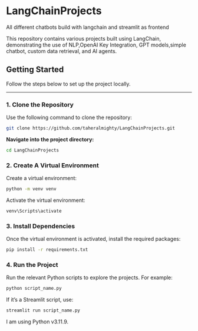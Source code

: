 # LangChainProjects
All different chatbots build with langchain and streamlit as frontend

This repository contains various projects built using LangChain, demonstrating the use of NLP,OpenAI Key Integration, GPT models,simple chatbot, custom data retrieval, and AI agents.

## **Getting Started**

Follow the steps below to set up the project locally.

---

### **1. Clone the Repository**

Use the following command to clone the repository:

```bash
git clone https://github.com/taheralmighty/LangChainProjects.git
```

**Navigate into the project directory:**

```bash
cd LangChainProjects
```

### **2. Create A Virtual Environment**

Create a virtual environment:

```bash
python -m venv venv
```

Activate the virtual environment:

```bash
venv\Scripts\activate
```

### **3. Install Dependencies**

Once the virtual environment is activated, install the required packages:

```bash
pip install -r requirements.txt
```

### **4. Run the Project**

Run the relevant Python scripts to explore the projects. For example:

```bash
python script_name.py
```

If it’s a Streamlit script, use:

```bash
streamlit run script_name.py
```

I am using Python v3.11.9.